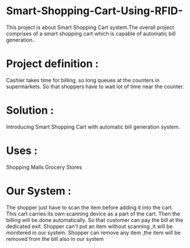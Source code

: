 # Smart-Shopping-Cart-Using-RFID-
This project is about Smart Shopping Cart system.The overall project comprises of a smart shopping cart which is capable of automatic bill generation..

# Project definition :
Cashier takes time for billing, so long queues at the counters in supermarkets. So that shoppers have to wait lot of time near the counter.

# Solution :
Introducing Smart Shopping Cart with automatic bill generation system.

# Uses :
Shopping Malls
Grocery Stores

# Our System :
The shopper just have to scan the item before adding it into the cart. </br>
This cart carries its own scanning device as a part of the cart.
Then the billing will be done automatically.
So that customer can pay the bill at the dedicated exit.
Shopper can't put an item without scanning ,it will be monitered in our system.
Shopper can remove any item ,the item will be removed from the bill also in our system
